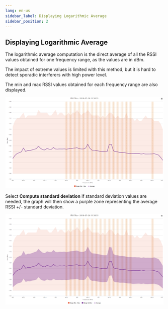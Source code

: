 ```yaml
---
lang: en-us
sidebar_label: Displaying Logarithmic Average
sidebar_position: 2
---
```


## Displaying Logarithmic Average

The logarithmic average computation is the direct average of all the
RSSI values obtained for one frequency range, as the values are in dBm.

The impact of extreme values is limited with this method, but it is hard
to detect sporadic interferers with high power level.

The min and max RSSI values obtained for each frequency range are also
displayed.

![](./_images/showing-logarithmic-average.png)

Select **Compute standard deviation** if standard deviation values are
needed, the graph will then show a purple zone representing the average
RSSI +/- standard deviation.

![](./_images/showing-logarithmic-average-1.png)

